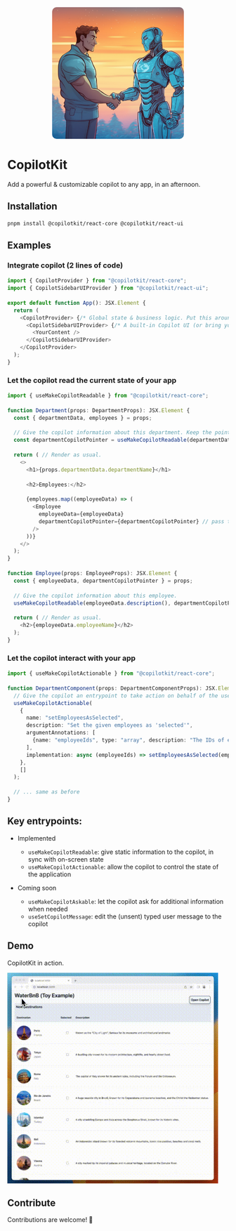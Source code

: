 <div align="center">
  <img src="./assets/banner.png" width="300" style="border-radius: 10px;">
</div>

# CopilotKit

Add a powerful & customizable copilot to any app, in an afternoon.

## Installation

```bash
pnpm install @copilotkit/react-core @copilotkit/react-ui
```

## Examples


### Integrate copilot (2 lines of code)

```typescript
import { CopilotProvider } from "@copilotkit/react-core";
import { CopilotSidebarUIProvider } from "@copilotkit/react-ui";

export default function App(): JSX.Element {
  return (
    <CopilotProvider> {/* Global state & business logic. Put this around the entire app */}
      <CopilotSidebarUIProvider> {/* A built-in Copilot UI (or bring your own UI). Put this around the entire app, or around individual pages. */}
        <YourContent />
      </CopilotSidebarUIProvider>
    </CopilotProvider>
  );
}
```

### Let the copilot read the current state of your app

```typescript
import { useMakeCopilotReadable } from "@copilotkit/react-core";

function Department(props: DepartmentProps): JSX.Element {
  const { departmentData, employees } = props;

  // Give the copilot information about this department. Keep the pointer, to easily associate employees w departments.
  const departmentCopilotPointer = useMakeCopilotReadable(departmentData.description());

  return ( // Render as usual.
    <>
      <h1>{props.departmentData.departmentName}</h1>

      <h2>Employees:</h2>

      {employees.map((employeeData) => (
        <Employee
          employeeData={employeeData}
          departmentCopilotPointer={departmentCopilotPointer} // pass the copilot pointer
        />
      ))}
    </>
  );
}

function Employee(props: EmployeeProps): JSX.Element {
  const { employeeData, departmentCopilotPointer } = props;

  // Give the copilot information about this employee.
  useMakeCopilotReadable(employeeData.description(), departmentCopilotPointer);

  return ( // Render as usual.
    <h2>{employeeData.employeeName}</h2>
  );
}
```

### Let the copilot interact with your app

```typescript
import { useMakeCopilotActionable } from "@copilotkit/react-core";

function DepartmentComponent(props: DepartmentComponentProps): JSX.Element {
  // Give the copilot an entrypoint to take action on behalf of the user.
  useMakeCopilotActionable(
    {
      name: "setEmployeesAsSelected",
      description: "Set the given employees as 'selected'",
      argumentAnnotations: [
        {name: "employeeIds", type: "array", description: "The IDs of employees to set as selected", required: true}
      ],
      implementation: async (employeeIds) => setEmployeesAsSelected(employeeIds),
    },
    []
  );

  // ... same as before
}
```



## Key entrypoints:

- Implemented
  - `useMakeCopilotReadable`: give static information to the copilot, in sync with on-screen state
  - `useMakeCopilotActionable`: allow the copilot to control the state of the application

- Coming soon
  - `useMakeCopilotAskable`: let the copilot ask for additional information when needed
  - `useSetCopilotMessage`: edit the (unsent) typed user message to the copilot


## Demo

CopilotKit in action.

![Demo Gif](./assets/demo.gif)

## Contribute

Contributions are welcome! 🎉
